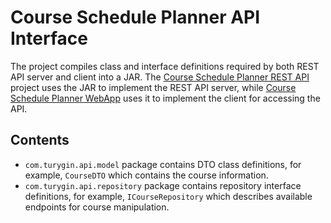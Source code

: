 # Course Schedule Planner API Interface

The project compiles class and interface definitions required by both REST API server and client into a JAR. The [Course Schedule Planner REST API](https://github.com/tvdmitrii/courseSchedulePlanner-api) project uses the JAR to implement the REST API server, while [Course Schedule Planner WebApp](https://github.com/tvdmitrii/courseSchedulePlanner-webApp) uses it to implement the client for accessing the API.

## Contents
- `com.turygin.api.model` package contains DTO class definitions, for example, `CourseDTO` which contains the course information.
- `com.turygin.api.repository` package contains repository interface definitions, for example, `ICourseRepository` which describes available endpoints for course manipulation.